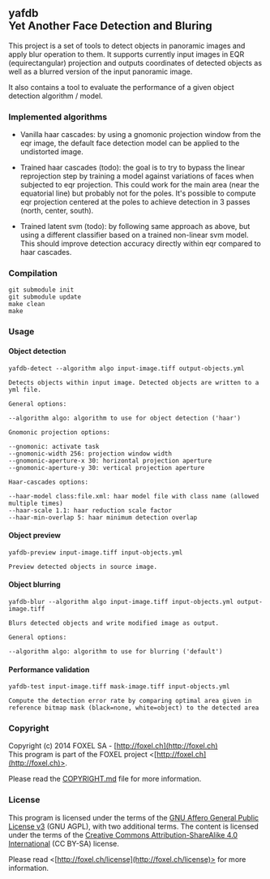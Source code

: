 
## yafdb<br />Yet Another Face Detection and Bluring

This project is a set of tools to detect objects in panoramic images and apply blur operation to them. It supports
currently input images in EQR (equirectangular) projection and outputs coordinates of detected objects as well as
a blurred version of the input panoramic image.

It also contains a tool to evaluate the performance of a given object detection algorithm / model.

### Implemented algorithms

* Vanilla haar cascades: by using a gnomonic projection window from the eqr image, the default face detection
model can be applied to the undistorted image.

* Trained haar cascades (todo): the goal is to try to bypass the linear reprojection step by training a model
against variations of faces when subjected to eqr projection. This could work for the main area (near the
equatorial line) but probably not for the poles. It's possible to compute eqr projection centered at the
poles to achieve detection in 3 passes (north, center, south).

* Trained latent svm (todo): by following same approach as above, but using a different classifier based on a
trained non-linear svm model. This should improve detection accuracy directly within eqr compared to haar
cascades.

### Compilation

    git submodule init
    git submodule update
    make clean
    make

### Usage

#### Object detection

    yafdb-detect --algorithm algo input-image.tiff output-objects.yml

    Detects objects within input image. Detected objects are written to a yml file.

    General options:

    --algorithm algo: algorithm to use for object detection ('haar')

    Gnomonic projection options:

    --gnomonic: activate task
    --gnomonic-width 256: projection window width
    --gnomonic-aperture-x 30: horizontal projection aperture
    --gnomonic-aperture-y 30: vertical projection aperture

    Haar-cascades options:

    --haar-model class:file.xml: haar model file with class name (allowed multiple times)
    --haar-scale 1.1: haar reduction scale factor
    --haar-min-overlap 5: haar minimum detection overlap

#### Object preview

    yafdb-preview input-image.tiff input-objects.yml

    Preview detected objects in source image.

#### Object blurring

    yafdb-blur --algorithm algo input-image.tiff input-objects.yml output-image.tiff

    Blurs detected objects and write modified image as output.

    General options:

    --algorithm algo: algorithm to use for blurring ('default')

#### Performance validation

    yafdb-test input-image.tiff mask-image.tiff input-objects.yml

    Compute the detection error rate by comparing optimal area given in
    reference bitmap mask (black=none, white=object) to the detected area

### Copyright

Copyright (c) 2014 FOXEL SA - [http://foxel.ch](http://foxel.ch)<br />
This program is part of the FOXEL project <[http://foxel.ch](http://foxel.ch)>.

Please read the [COPYRIGHT.md](COPYRIGHT.md) file for more information.

### License

This program is licensed under the terms of the
[GNU Affero General Public License v3](http://www.gnu.org/licenses/agpl.html)
(GNU AGPL), with two additional terms. The content is licensed under the terms
of the
[Creative Commons Attribution-ShareAlike 4.0 International](http://creativecommons.org/licenses/by-sa/4.0/)
(CC BY-SA) license.

Please read <[http://foxel.ch/license](http://foxel.ch/license)> for more
information.
